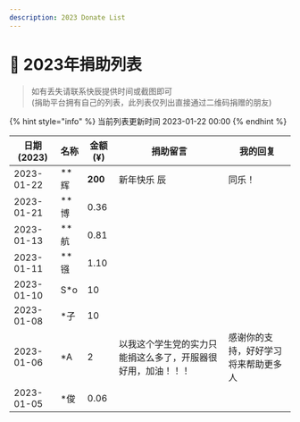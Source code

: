 ```yaml
---
description: 2023 Donate List
---
```


# 🐰 2023年捐助列表

> 如有丢失请联系快辰提供时间或截图即可\
> (捐助平台拥有自己的列表，此列表仅列出直接通过二维码捐赠的朋友)

{% hint style="info" %}
当前列表更新时间 2023-01-22 00:00
{% endhint %}

| 日期(2023)   | 名称    | 金额(¥)   | 捐助留言                           | 我的回复               |
| ---------- | ----- | ------- | ------------------------------ | ------------------ |
| 2023-01-22 | \*\*辉 | **200** | 新年快乐 辰                         | 同乐！                |
| 2023-01-21 | \*\*博 | 0.36    |                                |                    |
| 2023-01-13 | \*\*航 | 0.81    |                                |                    |
| 2023-01-11 | \*\*镪 | 1.10    |                                |                    |
| 2023-01-10 | S\*o  | 10      |                                |                    |
| 2023-01-08 | \*子   | 10      |                                |                    |
| 2023-01-06 | \*A   | 2       | 以我这个学生党的实力只能捐这么多了，开服器很好用，加油！！！ | 感谢你的支持，好好学习将来帮助更多人 |
| 2023-01-05 | \*俊   | 0.06    |                                |                    |
